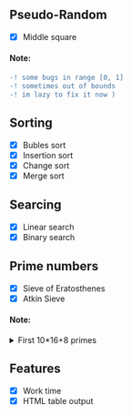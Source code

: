 ## Pseudo-Random
- [x] Middle square

#### Note:
```diff
-! some bugs in range [0, 1]
-! sometimes out of bounds
-! im lazy to fix it now )
```

## Sorting
- [x] Bubles sort
- [x] Insertion sort
- [x] Change sort
- [x] Merge sort

## Searcing
- [x] Linear search
- [x] Binary search

## Prime numbers

- [x] Sieve of Eratosthenes
- [x] Atkin Sieve

#### Note:
<details>
    <summary>First 10*16+8 primes</summary>
    <table border="1"><tr><td><p>2</p></td><td><p>3</p></td><td><p>5</p></td><td><p>7</p></td><td><p>11</p></td><td><p>13</p></td><td><p>17</p></td><td><p>19</p></td><td><p>23</p></td><td><p>29</p></td></tr><tr><td><p>31</p></td><td><p>37</p></td><td><p>41</p></td><td><p>43</p></td><td><p>47</p></td><td><p>53</p></td><td><p>59</p></td><td><p>61</p></td><td><p>67</p></td><td><p>71</p></td></tr><tr><td><p>73</p></td><td><p>79</p></td><td><p>83</p></td><td><p>89</p></td><td><p>97</p></td><td><p>101</p></td><td><p>103</p></td><td><p>107</p></td><td><p>109</p></td><td><p>113</p></td></tr><tr><td><p>127</p></td><td><p>131</p></td><td><p>137</p></td><td><p>139</p></td><td><p>149</p></td><td><p>151</p></td><td><p>157</p></td><td><p>163</p></td><td><p>167</p></td><td><p>173</p></td></tr><tr><td><p>179</p></td><td><p>181</p></td><td><p>191</p></td><td><p>193</p></td><td><p>197</p></td><td><p>199</p></td><td><p>211</p></td><td><p>223</p></td><td><p>227</p></td><td><p>229</p></td></tr><tr><td><p>233</p></td><td><p>239</p></td><td><p>241</p></td><td><p>251</p></td><td><p>257</p></td><td><p>263</p></td><td><p>269</p></td><td><p>271</p></td><td><p>277</p></td><td><p>281</p></td></tr><tr><td><p>283</p></td><td><p>293</p></td><td><p>307</p></td><td><p>311</p></td><td><p>313</p></td><td><p>317</p></td><td><p>331</p></td><td><p>337</p></td><td><p>347</p></td><td><p>349</p></td></tr><tr><td><p>353</p></td><td><p>359</p></td><td><p>367</p></td><td><p>373</p></td><td><p>379</p></td><td><p>383</p></td><td><p>389</p></td><td><p>397</p></td><td><p>401</p></td><td><p>409</p></td></tr><tr><td><p>419</p></td><td><p>421</p></td><td><p>431</p></td><td><p>433</p></td><td><p>439</p></td><td><p>443</p></td><td><p>449</p></td><td><p>457</p></td><td><p>461</p></td><td><p>463</p></td></tr><tr><td><p>467</p></td><td><p>479</p></td><td><p>487</p></td><td><p>491</p></td><td><p>499</p></td><td><p>503</p></td><td><p>509</p></td><td><p>521</p></td><td><p>523</p></td><td><p>541</p></td></tr><tr><td><p>547</p></td><td><p>557</p></td><td><p>563</p></td><td><p>569</p></td><td><p>571</p></td><td><p>577</p></td><td><p>587</p></td><td><p>593</p></td><td><p>599</p></td><td><p>601</p></td></tr><tr><td><p>607</p></td><td><p>613</p></td><td><p>617</p></td><td><p>619</p></td><td><p>631</p></td><td><p>641</p></td><td><p>643</p></td><td><p>647</p></td><td><p>653</p></td><td><p>659</p></td></tr><tr><td><p>661</p></td><td><p>673</p></td><td><p>677</p></td><td><p>683</p></td><td><p>691</p></td><td><p>701</p></td><td><p>709</p></td><td><p>719</p></td><td><p>727</p></td><td><p>733</p></td></tr><tr><td><p>739</p></td><td><p>743</p></td><td><p>751</p></td><td><p>757</p></td><td><p>761</p></td><td><p>769</p></td><td><p>773</p></td><td><p>787</p></td><td><p>797</p></td><td><p>809</p></td></tr><tr><td><p>811</p></td><td><p>821</p></td><td><p>823</p></td><td><p>827</p></td><td><p>829</p></td><td><p>839</p></td><td><p>853</p></td><td><p>857</p></td><td><p>859</p></td><td><p>863</p></td></tr><tr><td><p>877</p></td><td><p>881</p></td><td><p>883</p></td><td><p>887</p></td><td><p>907</p></td><td><p>911</p></td><td><p>919</p></td><td><p>929</p></td><td><p>937</p></td><td><p>941</p></td></tr><tr><td><p>947</p></td><td><p>953</p></td><td><p>967</p></td><td><p>971</p></td><td><p>977</p></td><td><p>983</p></td><td><p>991</p></td><td><p>997</p></td></tr></table>
    <details>
        <summary>And massive form</summary>
        [2, 3, 5, 7, 11, 13, 17, 19, 23, 29, 31, 37, 41, 43, 47, 53, 59, 61, 67, 71, 73, 79, 83, 89, 97, 101, 103, 107, 109, 113, 127, 131, 137, 139, 149, 151, 157, 163, 167, 173, 179, 181, 191, 193, 197, 199, 211, 223, 227, 229, 233, 239, 241, 251, 257, 263, 269, 271, 277, 281, 283, 293, 307, 311, 313, 317, 331, 337, 347, 349, 353, 359, 367, 373, 379, 383, 389, 397, 401, 409, 419, 421, 431, 433, 439, 443, 449, 457, 461, 463, 467, 479, 487, 491, 499, 503, 509, 521, 523, 541, 547, 557, 563, 569, 571, 577, 587, 593, 599, 601, 607, 613, 617, 619, 631, 641, 643, 647, 653, 659, 661, 673, 677, 683, 691, 701, 709, 719, 727, 733, 739, 743, 751, 757, 761, 769, 773, 787, 797, 809, 811, 821, 823, 827, 829, 839, 853, 857, 859, 863, 877, 881, 883, 887, 907, 911, 919, 929, 937, 941, 947, 953, 967, 971, 977, 983, 991, 997]
    </details>
</details>

## Features
- [x] Work time
- [x] HTML table output
